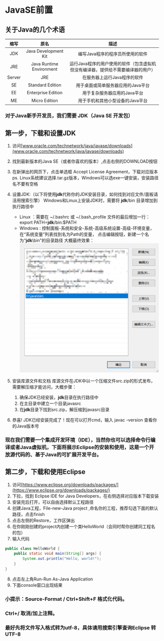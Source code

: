# JavaSE前置

## 关于Java的几个术语

|  缩写  |           原名           |                                       描述                                       |
| :----: | :----------------------: | :------------------------------------------------------------------------------: |
|  JDK   |   Java Development Kit   |                         编写Java程序的程序员所使用的软件                         |
|  JRE   | Java Runtime Environment | 运行Java程序的用户使用的软件（包含虚拟机但没有编译器，提供给不需要编译器的用户） |
| Server |           JRE            |                           在服务器上运行Java程序的软件                           |
|   SE   |     Standard Edition     |                        用于桌面或简单服务器应用的Java平台                        |
|   EE   |    Enterprise Edition    |                           用于复杂服务器应用的Java平台                           |
|   ME   |      Micro Edition       |                         用于手机和其他小型设备的Java平台                         |

### 对于Java新手开发员，我们需要 JDK（Java SE 开发包）

## 第一步，下载和设置JDK

1. 访问[www.oracle.com/technetwork/java/javase/downloads](www.oracle.com/technetwork/java/javase/downloads)
2. 找到最新版本的Java SE（或者你喜欢的版本）,点击右侧的DOWNLOAD按钮
3. 在新弹出的网页下，点击单选框 Accept License Agreement，下载对应版本
ps. Linux系统建议选择.tar.gz版本，Windows可以选exe一键安装，安装路径名不要有空格
4. 设置JDK:（以下将使用**jdk**代称你的JDK安装目录，如何找到对应文件/面板请活用搜索引擎）
Windows和Linux上安装JDK时，需要将 **jdk**/bin 目录增加到执行路径中

   - Linux ：需要在 ~/.bashrc 或 ~/.bash_profile 文件的最后增加一行：
    export PATH=**jdk**/bin:$PATH
   - Windows : 控制面板-系统和安全-系统-高级系统设置-高级-环境变量，在“系统变量”列表找到名为Path的变量，
  点击编辑按钮，新建一个名为“**jdk**\bin”的目录路径
  大概最终效果：
  ![效果](/Images/addPathPic.png)

5. 安装库源文件和文档
  库源文件在JDK中以一个压缩文件src.zip的形式发布，需要解压缩才能访问，大概步骤：

     1. 确保JDK已经安装，**jdk**目录在执行路径中
     2. 在主目录中建立一个目录javasrc
     3. 在**jdk**目录下找到src.zip，解压缩到javasrc目录

6. 恭喜! JDK已经安装完成了！现在可以打开cmd，输入 javac -version 查看你的Java版本号

### 现在我们需要一个集成开发环境（IDE），当然你也可以选择命令行编译或者Java虚拟机，下面将展示Eclipse的安装和使用，这是一个开放源代码的、基于Java的可扩展开发平台。

## 第二步，下载和使用Eclipse

1. 访问[https://www.eclipse.org/downloads/packages/](https://www.eclipse.org/downloads/packages/)
2. 下拉，找到 Eclipse IDE for Java Developers，在右侧选择对应版本下载安装
3. 安装完后打开，可以自由选择默认工程路径
4. 创建Java工程，File-new-Java project ,命名你的工程，推荐勾选下面的默认路径，点击finish
5. 点击左侧的Restore，工作区弹出
6. 在你刚刚创建的project内创建一个类HelloWorld（会同时帮你创建同工程名的包）
7. 输入代码

```java
public class HelloWorld {
    public static void main(String[] args) {
        System.out.println("Hello, world!");
    }
}
 ```

8. 点击左上角Run-Run As-Java Application
9. 下面console窗口出现结果

### 小提示：Source-Format / Ctrl+Shift+F 格式化代码。

### Ctrl+/ 取消/加上注释。

### 最好先将文件写入格式转为utf-8，具体请用搜索引擎查询Eclipse 转UTF-8